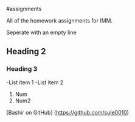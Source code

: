 #assignments

All of the homework assignments for IMM.

Seperate with an empty line

## Heading 2

### Heading 3

-List item 1
-List item 2

1. Num
2. Num2

[Bashir on GitHub] (https://github.com/sule0010)